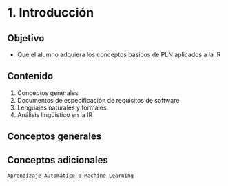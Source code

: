 # 1. Introducción

## Objetivo

* Que el alumno adquiera los conceptos básicos de PLN aplicados a la IR

## Contenido

1. Conceptos generales
2. Documentos de especificación de requisitos de software
3. Lenguajes naturales y formales
4. Análisis lingüístico en la IR


## Conceptos generales


## Conceptos adicionales

[`Aprendizaje Automático o Machine Learning`](./L001-5-machine-learning/README.md)




